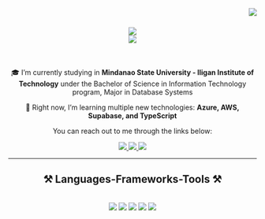 <img align="right" src="https://visitor-badge.laobi.icu/badge?page_id=Rikuron.Rikuron" />

<h1 align="center">
        <img src="https://readme-typing-svg.herokuapp.com/?font=Righteous&size=35&center=true&vCenter=true&width=500&height=70&duration=2000&pause=1000000&lines=Hi+There!+👋+I'm+Josh+Eugenio,;" />
    <br />
    <img src="https://readme-typing-svg.herokuapp.com/?font=Righteous&size=35&center=true&vCenter=true&width=500&height=70&duration=4000&pause=1500&lines=a+Fullstack+Developer!;+an+aspiring+AI/ML+Specialist!;+an+aspiring+Game+Developer!;+an+aspiring+Cloud+Engineer;+a+Quantum+Computing+Enthusiast!;" />
</h1>

<br/>

<div align="center">
 
 🎓 I’m currently studying in **Mindanao State University - Iligan Institute of Technology** under the Bachelor of Science in Information Technology program, Major in Database Systems
 
 🌱 Right now, I’m learning multiple new technologies: **Azure, AWS, Supabase, and TypeScript**

You can reach out to me through the links below:

 </div>
 
<div align="center"> 
  <a href="mailto:josheugenio65@gmail.com">
    <img src="https://img.shields.io/badge/Gmail-333333?style=for-the-badge&logo=gmail&logoColor=red" />
  </a>
  <a href="https://www.linkedin.com/in/josh-eugenio-43148332b/" target="_blank">
    <img src="https://img.shields.io/badge/LinkedIn-0077B5?style=for-the-badge&logo=LinkedIn&logoColor=white" target="_blank" />
  </a>
  <a href="https://rikuron.github.io/Web-Portfolio/" target="_blank">
     <img src="https://img.shields.io/badge/Portfolio-FF5722?style=for-the-badge&logo=todoist&logoColor=white" target="_blank" />
  </a>
</div>

 <hr/>
 
<h2 align="center">⚒️ Languages-Frameworks-Tools ⚒️</h2>
<br/>
<div align="center">
    <img id="web-dev" src="https://skillicons.dev/icons?i=html,css,js,react,nodejs,php,express,jquery,npm,postman,tailwind,vite" />
    <img id="programming" src="https://skillicons.dev/icons?i=java,py,androidstudio,dart,flutter,idea,pycharm" />
    <img id="database-and-data-analysis" src="https://skillicons.dev/icons?i=mysql,redis,mongodb,r,sklearn" />
    <img id="other-tools" src="https://skillicons.dev/icons?i=bash,figma,gcp,git,md,notion,ps,svg,vercel,vscode,windows,ubuntu" />
    <img id="socials" src="https://skillicons.dev/icons?i=discord,github,gmail,instagram,linkedin,stackoverflow" />
</div>


